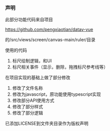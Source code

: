 ### 声明

此部分功能代码来自项目

https://github.com/pengxiaotian/datav-vue

的/src/views/screen/canvas-main/ruler/目录

使用的代码

1. 标尺绘制逻辑，和UI
2. 标尺相关事件（显示，删除，拖拽标尺参考线等）

在项目实现的基础上做了部分修改

1. 修改了文件名称
2. 修改为javascript，原功能使用typescript实现
3. 修改部分API使用方式
4. 修改了部分样式
5. 修改了部分逻辑

已添加LICENSE到文件夹目录作为版权声明
